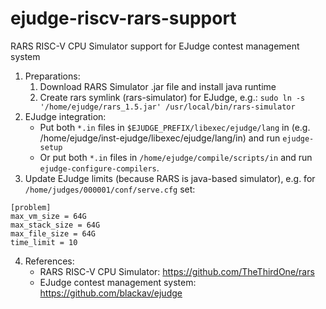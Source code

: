 # ejudge-riscv-rars-support

RARS RISC-V CPU Simulator support for EJudge contest management system
1. Preparations:
    1. Download RARS Simulator .jar file and install java runtime
    2. Create rars symlink (rars-simulator) for EJudge, e.g.: `sudo ln -s  '/home/ejudge/rars_1.5.jar' /usr/local/bin/rars-simulator`
2. EJudge integration:
    * Put both `*.in` files in `$EJUDGE_PREFIX/libexec/ejudge/lang` in (e.g. /home/ejudge/inst-ejudge/libexec/ejudge/lang/in) and run `ejudge-setup`
    * Or put both `*.in` files in `/home/ejudge/compile/scripts/in` and run `ejudge-configure-compilers`. 
3. Update EJudge limits (because RARS is java-based simulator), e.g. for `/home/judges/000001/conf/serve.cfg` set:
```
[problem]
max_vm_size = 64G
max_stack_size = 64G
max_file_size = 64G
time_limit = 10
```
4. References:
    * RARS RISC-V CPU Simulator: https://github.com/TheThirdOne/rars
    * EJudge contest management system: https://github.com/blackav/ejudge
